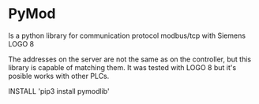 # PyMod
Is a python library for communication protocol modbus/tcp with Siemens LOGO 8

The addresses on the server are not the same as on the controller, but this library is capable of matching them.
It was tested with LOGO 8 but it's posible works with other PLCs.                                  

INSTALL  'pip3 install pymodlib'

